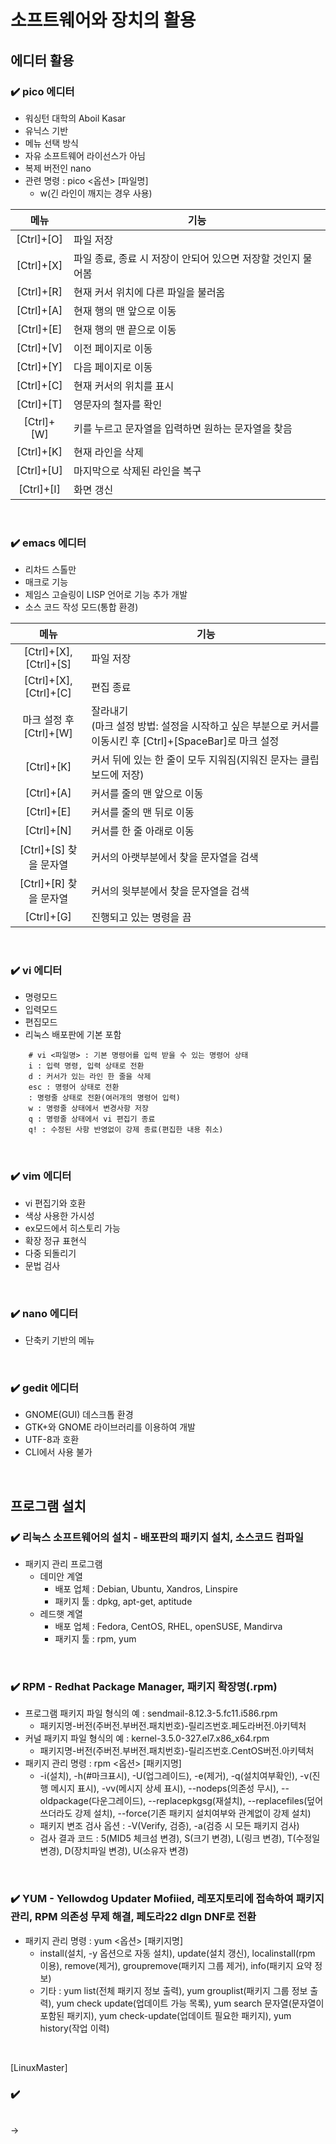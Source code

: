 # 소프트웨어와 장치의 활용
에디터 활용
---
### ✔️ pico 에디터
- 워싱턴 대학의 Aboil Kasar
- 유닉스 기반
- 메뉴 선택 방식
- 자유 소프트웨어 라이선스가 아님
- 복제 버전인 nano
- 관련 명령 : pico <옵션> [파일명]
  - w(긴 라인이 깨지는 경우 사용)

|메뉴|기능|
|:-:|-|
|[Ctrl]+[O]|파일 저장|
|[Ctrl]+[X]|파일 종료, 종료 시 저장이 안되어 있으면 저장할 것인지 물어봄|
|[Ctrl]+[R]|현재 커서 위치에 다른 파일을 불러옴|
|[Ctrl]+[A]|현재 행의 맨 앞으로 이동|
|[Ctrl]+[E]|현재 행의 맨 끝으로 이동|
|[Ctrl]+[V]|이전 페이지로 이동|
|[Ctrl]+[Y]|다음 페이지로 이동|
|[Ctrl]+[C]|현재 커서의 위치를 표시|
|[Ctrl]+[T]|영문자의 철자를 확인|
|[Ctrl]+[W]|키를 누르고 문자열을 입력하면 원하는 문자열을 찾음|
|[Ctrl]+[K]|현재 라인을 삭제|
|[Ctrl]+[U]|마지막으로 삭제된 라인을 복구|
|[Ctrl]+[I]|화면 갱신|

<br>

### ✔️ emacs 에디터
- 리차드 스톨만
- 매크로 기능
- 제임스 고슬링이 LISP 언어로 기능 추가 개발
- 소스 코드 작성 모드(통합 환경)

|메뉴|기능|
|:-:|-|
|[Ctrl]+[X], [Ctrl]+[S]|파일 저장|
|[Ctrl]+[X], [Ctrl]+[C]|편집 종료|
|마크 설정 후 [Ctrl]+[W]|잘라내기<br>(마크 설정 방법: 설정을 시작하고 싶은 부분으로 커서를 이동시킨 후 [Ctrl]+[SpaceBar]로 마크 설정|
|[Ctrl]+[K]|커서 뒤에 있는 한 줄이 모두 지워짐(지워진 문자는 클립보드에 저장)|
|[Ctrl]+[A]|커서를 줄의 맨 앞으로 이동|
|[Ctrl]+[E]|커서를 줄의 맨 뒤로 이동|
|[Ctrl]+[N]|커서를 한 줄 아래로 이동|
|[Ctrl]+[S] 찾을 문자열|커서의 아랫부분에서 찾을 문자열을 검색|
|[Ctrl]+[R] 찾을 문자열|커서의 윗부분에서 찾을 문자열을 검색|
|[Ctrl]+[G]|진행되고 있는 명령을 끔|

<br>

### ✔️ vi 에디터
- 명령모드
- 입력모드
- 편집모드
- 리눅스 배포판에 기본 포함
```
    # vi <파일명> : 기본 명령어를 입력 받을 수 있는 명령어 상태
    i : 입력 명령, 입력 상태로 전환
    d : 커서가 있는 라인 한 줄을 삭제
    esc : 명령어 상태로 전환
    : 명령줄 상태로 전환(여러개의 명령어 입력)
    w : 명령줄 상태에서 변경사항 저장
    q : 명령줄 상태에서 vi 편집기 종료
    q! : 수정된 사항 반영없이 강제 종료(편집한 내용 취소)
```

<br>

### ✔️ vim 에디터
- vi 편집기와 호환
- 색상 사용한 가시성
- ex모드에서 히스토리 가능
- 확장 정규 표현식
- 다중 되돌리기
- 문법 검사

<br>

### ✔️ nano 에디터
- 단축키 기반의 메뉴

<br>

### ✔️ gedit 에디터
- GNOME(GUI) 데스크톱 환경
- GTK+와 GNOME 라이브러리를 이용하여 개발
- UTF-8과 호환
- CLI에서 사용 불가

<br>

프로그램 설치
---
### ✔️ 리눅스 소프트웨어의 설치 - 배포판의 패키지 설치, 소스코드 컴파일
- 패키지 관리 프로그램
  - 데미안 계열
    - 배포 업체 : Debian, Ubuntu, Xandros, Linspire
    - 패키지 툴 : dpkg, apt-get, aptitude
  - 레드햇 계열
    - 배포 업체 : Fedora, CentOS, RHEL, openSUSE, Mandirva
    - 패키지 툴 : rpm, yum

<br>

### ✔️ RPM - Redhat Package Manager, 패키지 확장명(.rpm)
- 프로그램 패키지 파일 형식의 예 : sendmail-8.12.3-5.fc11.i586.rpm
  - 패키지명-버전(주버전.부버전.패치번호)-릴리즈번호.페도라버전.아키텍처
- 커널 패키지 파일 형식의 예 : kernel-3.5.0-327.el7.x86_x64.rpm
  - 패키지명-버전(주버전.부버전.패치번호)-릴리즈번호.CentOS버전.아키텍처
- 패키지 관리 명령 : rpm <옵션> [패키지명]
  - -i(설치), -h(#마크표시), -U(업그레이드), -e(제거), -q(설치여부확인), -v(진행 메시지 표시), -vv(메시지 상세 표시), --nodeps(의존성 무시), --oldpackage(다운그레이드), --replacepkgsg(재설치), --replacefiles(덮어쓰더라도 강제 설치), --force(기존 패키지 설치여부와 관계없이 강제 설치)
  - 패키지 변조 검사 옵션 : -V(Verify, 검증), -a(검증 시 모든 패키지 검사)
  - 검사 결과 코드 : 5(MID5 체크섬 변경), S(크기 변경), L(링크 변경), T(수정일 변경), D(장치파일 변경), U(소유자 변경)

<br>

### ✔️ YUM - Yellowdog Updater Mofiied, 레포지토리에 접속하여 패키지 관리, RPM 의존성 무제 해결, 페도라22 dlgn DNF로 전환
- 패키지 관리 명령 : yum <옵션> [패키지명]
  - install(설치, -y 옵션으로 자동 설치), update(설치 갱신), localinstall(rpm 이용), remove(제거), groupremove(패키지 그룹 제거), info(패키지 요약 정보)
  - 기타 : yum list(전체 패키지 정보 출력), yum grouplist(패키지 그룹 정보 출력), yum check update(업데이트 가능 목록), yum search 문자열(문자열이 포함된 패키지), yum check-update(업데이트 필요한 패키지), yum history(작업 이력)

<br>








[LinuxMaster]
### ✔️
<br>
→
